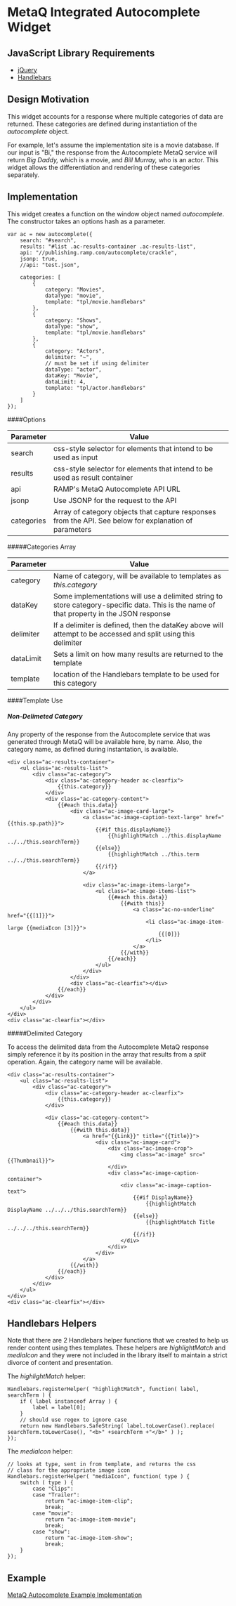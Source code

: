 MetaQ Integrated Autocomplete Widget
===========================

JavaScript Library Requirements
---

* [jQuery](//jquery.com)
* [Handlebars](//handlebarsjs.com)

Design Motivation
---

This widget accounts for a response where multiple categories of data are returned. These categories are defined during instantiation of the *autocomplete* object.

For example, let's assume the implementation site is a movie database.  If our input is "Bi," the response from the Autocomplete MetaQ service will return *Big Daddy,* which is a movie, and *Bill Murray,* who is an actor.  This widget allows the differentiation and rendering of these categories separately.

Implementation
---

This widget creates a function on the window object named *autocomplete*.  The constructor takes an options hash as a parameter. 

````
var ac = new autocomplete({
	search: "#search",
	results: "#list .ac-results-container .ac-results-list",
	api: "//publishing.ramp.com/autocomplete/crackle",
	jsonp: true,
	//api: "test.json",
	
	categories: [
		{
			category: "Movies",
			dataType: "movie",
			template: "tpl/movie.handlebars"
		},
		{
			category: "Shows",
			dataType: "show",
			template: "tpl/movie.handlebars"
		},
		{
			category: "Actors",
			delimiter: "~",
			// must be set if using delimiter
			dataType: "actor",
			dataKey: "Movie",
			dataLimit: 4,
			template: "tpl/actor.handlebars"							
		}
	]
});
````

####Options

| Parameter  | Value   |
| ---------- | ------- |
| search     | css-style selector for elements that intend to be used as input |
| results    | css-style selector for elements that intend to be used as result container |
| api        | RAMP's MetaQ Autocomplete API URL |
| jsonp      | Use JSONP for the request to the API |
| categories | Array of category objects that capture responses from the API. See below for explanation of parameters |

#####Categories Array

| Parameter | Value |
| --------- | ----- |
| category  | Name of category, will be available to templates as *this.category* |
| dataKey   | Some implementations will use a delimited string to store category-specific data.  This is the name of that property in the JSON response
| delimiter | If a delimiter is defined, then the dataKey above will attempt to be accessed and split using this delimiter
| dataLimit | Sets a limit on how many results are returned to the template |
| template  | location of the Handlebars template to be used for this category |

####Template Use

##### Non-Delimeted Category

Any property of the response from the Autocomplete service that was generated through MetaQ will be available here, by name.  Also, the category name, as defined during instantation, is available.

````
<div class="ac-results-container">
	<ul class="ac-results-list">
		<div class="ac-category">
			<div class="ac-category-header ac-clearfix">
				{{this.category}}
			</div>
			<div class="ac-category-content">
				{{#each this.data}}
					<div class="ac-image-card-large">
						<a class="ac-image-caption-text-large" href="{{this.sp.path}}">
							{{#if this.displayName}}
								{{highlightMatch ../this.displayName ../../this.searchTerm}}
							{{else}}
								{{highlightMatch ../this.term ../../this.searchTerm}}
							{{/if}}
						</a>

						<div class="ac-image-items-large">
							<ul class="ac-image-items-list">
								{{#each this.data}}
									{{#with this}}
										<a class="ac-no-underline" href="{{[1]}}">
											<li class="ac-image-item-large {{mediaIcon [3]}}">
												{{[0]}}
											</li>
										</a>
									{{/with}}
								{{/each}}
							</ul>
						</div>
					</div>
					<div class="ac-clearfix"></div>
				{{/each}}
			</div>
		</div>
	</ul>
</div>
<div class="ac-clearfix"></div>
````

#####Delimited Category

To access the delimited data from the Autocomplete MetaQ response simply reference it by its position in the array that results from a *split* operation.  Again, the category name will be available.

````
<div class="ac-results-container">
	<ul class="ac-results-list">
		<div class="ac-category">
			<div class="ac-category-header ac-clearfix">
				{{this.category}}
			</div>
			
			<div class="ac-category-content">
				{{#each this.data}}
					{{#with this.data}}
						<a href="{{Link}}" title="{{Title}}">
							<div class="ac-image-card">
								<div class="ac-image-crop">
									<img class="ac-image" src="{{Thumbnail}}">
								</div>
								<div class="ac-image-caption-container">
									<div class="ac-image-caption-text">
										{{#if DisplayName}}
											{{highlightMatch DisplayName ../../../this.searchTerm}}
										{{else}}
											{{highlightMatch Title ../../../this.searchTerm}}
										{{/if}}
									</div>
								</div>
							</div>
						</a>
					{{/with}}
				{{/each}}
			</div>
		</div>
	</ul>
</div>
<div class="ac-clearfix"></div>
````

Handlebars Helpers
---

Note that there are 2 Handlebars helper functions that we created to help us render content using thes templates.
These helpers are *highlightMatch* and *mediaIcon* and they were not included in the library itself to maintain a strict
divorce of content and presentation.

The *highlightMatch* helper:

````
Handlebars.registerHelper( "highlightMatch", function( label, searchTerm ) {
	if ( label instanceof Array ) {
		label = label[0];
	}
	// should use regex to ignore case
	return new Handlebars.SafeString( label.toLowerCase().replace( searchTerm.toLowerCase(), "<b>" +searchTerm +"</b>" ) );
});
````

The *mediaIcon* helper:

````
// looks at type, sent in from template, and returns the css
// class for the appropriate image icon
Handlebars.registerHelper( "mediaIcon", function( type ) {
	switch ( type ) {
		case "Clips":
		case "Trailer":
			return "ac-image-item-clip";
			break;
		case "movie":
			return "ac-image-item-movie";
			break;
		case "show":
			return "ac-image-item-show";
			break;
	}
});
````

Example
---

[MetaQ Autocomplete Example Implementation](http://rhi.github.com/autocomplete-metaq/example/example.html)